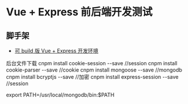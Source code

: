 Vue + Express 前后端开发测试
=========================================

## 脚手架

- [可 build 版 Vue + Express 开发环境 ](https://github.com/Konata9/vue-express-dev-boilerplate)

后台文件下载
cnpm install cookie-session --save    //session
cnpm install cookie-parser --save     //cookie
cnpm install mongoose --save          //mongodb
cnpm install bcryptjs --save          //加密
cnpm install express-session --save   //session


export PATH=/usr/local/mongodb/bin:$PATH
